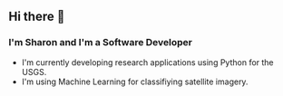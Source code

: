 ## Hi there 👋
### I'm Sharon and I'm a Software Developer
- I'm currently developing research applications using Python for the USGS.
- I'm using Machine Learning for classifiying satellite imagery.

<!-- [![Sharon's github stats](https://github-readme-stats.vercel.app/api?username=2320sharon&theme=blue-green&show_icons=true)](https://github.com/2320sharon/github-readme-stats) -->
<!-- [![Sharon's top languages](https://github-readme-stats.vercel.app/api/top-langs/?username=2320sharon&theme=blue-green)](https://github.com/2320sharon/github-readme-stats) -->
<!--
**2320sharon/2320sharon** is a ✨ _special_ ✨ repository because its `README.md` (this file) appears on your GitHub profile.

Here are some ideas to get you started:

- 🔭 I’m currently working on ...
- 🌱 I’m currently learning ...
- 👯 I’m looking to collaborate on ...
- 🤔 I’m looking for help with ...
- 💬 Ask me about ...
- 📫 How to reach me: ...
- 😄 Pronouns: ...
- ⚡ Fun fact: ...
-->
